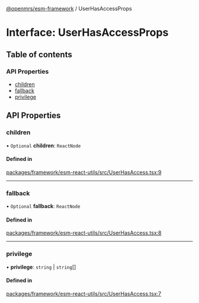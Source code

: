 [@openmrs/esm-framework](../API.md) / UserHasAccessProps

# Interface: UserHasAccessProps

## Table of contents

### API Properties

- [children](UserHasAccessProps.md#children)
- [fallback](UserHasAccessProps.md#fallback)
- [privilege](UserHasAccessProps.md#privilege)

## API Properties

### children

• `Optional` **children**: `ReactNode`

#### Defined in

[packages/framework/esm-react-utils/src/UserHasAccess.tsx:9](https://github.com/mccarthyaaron/openmrs-esm-core/blob/main/packages/framework/esm-react-utils/src/UserHasAccess.tsx#L9)

___

### fallback

• `Optional` **fallback**: `ReactNode`

#### Defined in

[packages/framework/esm-react-utils/src/UserHasAccess.tsx:8](https://github.com/mccarthyaaron/openmrs-esm-core/blob/main/packages/framework/esm-react-utils/src/UserHasAccess.tsx#L8)

___

### privilege

• **privilege**: `string` \| `string`[]

#### Defined in

[packages/framework/esm-react-utils/src/UserHasAccess.tsx:7](https://github.com/mccarthyaaron/openmrs-esm-core/blob/main/packages/framework/esm-react-utils/src/UserHasAccess.tsx#L7)
